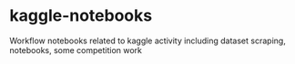 # kaggle-notebooks
Workflow notebooks related to kaggle activity including dataset scraping, notebooks, some competition work
